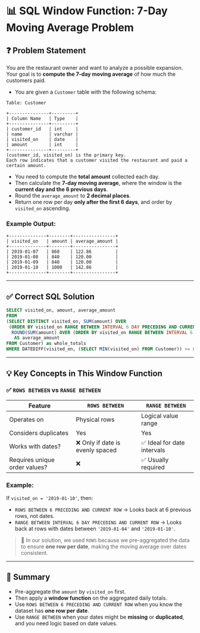 
# 📊 SQL Window Function: 7-Day Moving Average Problem

## ❓ Problem Statement

You are the restaurant owner and want to analyze a possible expansion. Your goal is to **compute the 7-day moving average** of how much the customers paid.

- You are given a `Customer` table with the following schema:

```
Table: Customer

+---------------+---------+
| Column Name   | Type    |
+---------------+---------+
| customer_id   | int     |
| name          | varchar |
| visited_on    | date    |
| amount        | int     |
+---------------+---------+
(customer_id, visited_on) is the primary key.
Each row indicates that a customer visited the restaurant and paid a certain amount.
```

- You need to compute the **total amount** collected each day.
- Then calculate the **7-day moving average**, where the window is the **current day and the 6 previous days**.
- Round the `average_amount` to **2 decimal places**.
- Return one row per day **only after the first 6 days**, and order by `visited_on` ascending.

### Example Output:

```
+--------------+--------+----------------+
| visited_on   | amount | average_amount |
+--------------+--------+----------------+
| 2019-01-07   | 860    | 122.86         |
| 2019-01-08   | 840    | 120.00         |
| 2019-01-09   | 840    | 120.00         |
| 2019-01-10   | 1000   | 142.86         |
+--------------+--------+----------------+
```

---

## ✅ Correct SQL Solution

```sql
SELECT visited_on, amount, average_amount 
FROM 
(SELECT DISTINCT visited_on, SUM(amount) OVER
 (ORDER BY visited_on RANGE BETWEEN INTERVAL 6 DAY PRECEDING AND CURRENT ROW) AS amount,
  ROUND(SUM(amount) OVER (ORDER BY visited_on RANGE BETWEEN INTERVAL 6 DAY PRECEDING AND CURRENT ROW)/7,2)
   AS average_amount
FROM Customer) as whole_totals
WHERE DATEDIFF(visited_on, (SELECT MIN(visited_on) FROM Customer)) >= 6
```

---

## 💡 Key Concepts in This Window Function

### ✅ `ROWS BETWEEN` vs `RANGE BETWEEN`

| Feature               | `ROWS BETWEEN`                           | `RANGE BETWEEN` |
|----------------------|-------------------------------------------|-----------------|
| Operates on          | Physical rows                             | Logical value range |
| Considers duplicates | Yes                                       | Yes              |
| Works with dates?    | ❌ Only if date is evenly spaced          | ✅ Ideal for date intervals |
| Requires unique order values? | ❌                          | ✅ Usually required |

### Example:
If `visited_on = '2019-01-10'`, then:
- `ROWS BETWEEN 6 PRECEDING AND CURRENT ROW` → Looks back at 6 previous rows, not dates.
- `RANGE BETWEEN INTERVAL 6 DAY PRECEDING AND CURRENT ROW` → Looks back at rows with dates between `'2019-01-04'` and `'2019-01-10'`.

> 📌 In our solution, we used `ROWS` because we pre-aggregated the data to ensure **one row per date**, making the moving average over dates consistent.

---

## 📘 Summary

- Pre-aggregate the `amount` by `visited_on` first.
- Then apply a **window function** on the aggregated daily totals.
- Use `ROWS BETWEEN 6 PRECEDING AND CURRENT ROW` when you know the dataset has **one row per date**.
- Use `RANGE BETWEEN` when your dates might be **missing** or **duplicated**, and you need logic based on date values.

